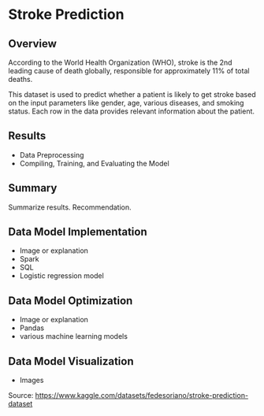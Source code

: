# Stroke Prediction

## Overview
According to the World Health Organization (WHO), stroke is the 2nd leading cause of death globally, responsible for approximately 11% of total deaths.

This dataset is used to predict whether a patient is likely to get stroke based on the input parameters like gender, age, various diseases, and smoking status. Each row in the data provides relevant information about the patient.

## Results
- Data Preprocessing
- Compiling, Training, and Evaluating the Model

## Summary
Summarize results. Recommendation.

## Data Model Implementation
- Image or explanation
- Spark
- SQL
- Logistic regression model

## Data Model Optimization
- Image or explanation
- Pandas
- various machine learning models

## Data Model Visualization
- Images

Source: https://www.kaggle.com/datasets/fedesoriano/stroke-prediction-dataset	
